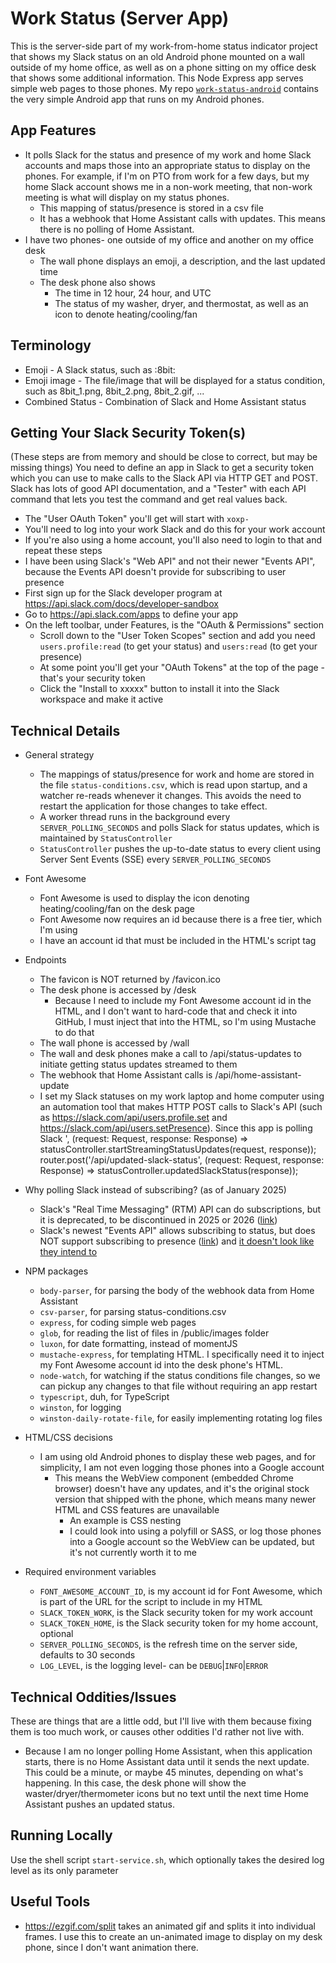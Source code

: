 # Work Status (Server App)
This is the server-side part of my work-from-home status indicator project that shows my Slack status on an old Android phone mounted on a wall outside of my home office, as well as on a phone sitting on my office desk that shows some additional information. This Node Express app serves simple web pages to those phones.
My repo [`work-status-android`](https://github.com/brianekummer/work-status-android) contains the very simple Android app that runs on my Android phones.

## App Features
- It polls Slack for the status and presence of my work and home Slack accounts and maps those into an appropriate status to display on the phones. For example, if I'm on PTO from work for a few days, but my home Slack account shows me in a non-work meeting, that non-work meeting is what will display on my status phones.
    - This mapping of status/presence is stored in a csv file
    - It has a webhook that Home Assistant calls with updates. This means there is no polling of Home Assistant.
- I have two phones- one outside of my office and another on my office desk
    - The wall phone displays an emoji, a description, and the last updated time
    - The desk phone also shows
        - The time in 12 hour, 24 hour, and UTC
        - The status of my washer, dryer, and thermostat, as well as an icon to denote heating/cooling/fan

## Terminology
- Emoji - A Slack status, such as :8bit:
- Emoji image - The file/image that will be displayed for a status condition, such as 8bit_1.png, 8bit_2.png, 8bit_2.gif, ...
- Combined Status - Combination of Slack and Home Assistant status

## Getting Your Slack Security Token(s)
(These steps are from memory and should be close to correct, but may be missing things)
You need to define an app in Slack to get a security token which you can use to make calls to the Slack API via HTTP GET and POST. Slack has lots of good API documentation, and a "Tester" with each API command that lets you test the command and get real values back.
  - The "User OAuth Token" you'll get will start with `xoxp-`
  - You'll need to log into your work Slack and do this for your work account
  - If you're also using a home account, you'll also need to login to that and repeat these steps
  - I have been using Slack's "Web API" and not their newer "Events API", because the Events API doesn't provide for subscribing to user presence
- First sign up for the Slack developer program at https://api.slack.com/docs/developer-sandbox
- Go to https://api.slack.com/apps to define your app
- On the left toolbar, under Features, is the "OAuth & Permissions" section
    - Scroll down to the "User Token Scopes" section and add you need `users.profile:read` (to get your status) and `users:read` (to get your presence)
    - At some point you'll get your "OAuth Tokens" at the top of the page - that's your security token
    - Click the "Install to xxxxx" button to install it into the Slack workspace and make it active

## Technical Details
- General strategy
    - The mappings of status/presence for work and home are stored in the file `status-conditions.csv`, which is read upon startup, and a watcher re-reads whenever it changes. This avoids the need to restart the application for those changes to take effect.
    - A worker thread runs in the background every `SERVER_POLLING_SECONDS` and polls Slack for status updates, which is maintained by `StatusController`
    - `StatusController` pushes the up-to-date status to every client using Server Sent Events (SSE) every `SERVER_POLLING_SECONDS`
- Font Awesome
    - Font Awesome is used to display the icon denoting heating/cooling/fan on the desk page
    - Font Awesome now requires an id because there is a free tier, which I'm using
    - I have an account id that must be included in the HTML's script tag
- Endpoints
    - The favicon is NOT returned by /favicon.ico
    - The desk phone is accessed by /desk
        - Because I need to include my Font Awesome account id in the HTML, and I don't want to hard-code that and check it into GitHub, I must inject that into the HTML, so I'm using Mustache to do that
    - The wall phone is accessed by /wall
    - The wall and desk phones make a call to /api/status-updates to initiate getting status updates streamed to them
    - The webhook that Home Assistant calls is /api/home-assistant-update
    - I set my Slack statuses on my work laptop and home computer using an automation tool that makes HTTP POST calls to Slack's API (such as https://slack.com/api/users.profile.set and https://slack.com/api/users.setPresence). Since this app is polling Slack
    ', (request: Request, response: Response) => statusController.startStreamingStatusUpdates(request, response));
  router.post('/api/updated-slack-status', (request: Request, response: Response) => statusController.updatedSlackStatus(response));
- Why polling Slack instead of subscribing? (as of January 2025)
    - Slack's "Real Time Messaging" (RTM) API can do subscriptions, but it is deprecated, to be discontinued in 2025 or 2026 ([link](https://api.slack.com/legacy/rtm))
    - Slack's newest "Events API" allows subscribing to status, but does NOT support subscribing to presence ([link](https://api.slack.com/apis/presence-and-status#presence-querying-events)) and [it doesn't look like they intend to](https://github.com/slackapi/node-slack-sdk/issues/2129)

- NPM packages
    - `body-parser`, for parsing the body of the webhook data from Home Assistant
    - `csv-parser`, for parsing status-conditions.csv
    - `express`, for coding simple web pages
    - `glob`, for reading the list of files in /public/images folder
    - `luxon`, for date formatting, instead of momentJS
    - `mustache-express`, for templating HTML. I specifically need it to inject my Font Awesome account id into the desk phone's HTML.
    - `node-watch`, for watching if the status conditions file changes, so we can pickup any changes to that file without requiring an app restart
    - `typescript`, duh, for TypeScript
    - `winston`, for logging
    - `winston-daily-rotate-file`, for easily implementing rotating log files
- HTML/CSS decisions
    - I am using old Android phones to display these web pages, and for simplicity, I am not even logging those phones into a Google account
        - This means the WebView component (embedded Chrome browser) doesn't have any updates, and it's the original stock version that shipped with the phone, which means many newer HTML and CSS features are unavailable
            - An example is CSS nesting
            - I could look into using a polyfill or SASS, or log those phones into a Google account so the WebView can be updated, but it's not currently worth it to me
- Required environment variables
    - `FONT_AWESOME_ACCOUNT_ID`, is my account id for Font Awesome, which is part of the URL for the script to include in my HTML
    - `SLACK_TOKEN_WORK`, is the Slack security token for my work account
    - `SLACK_TOKEN_HOME`, is the Slack security token for my home account, optional
    - `SERVER_POLLING_SECONDS`, is the refresh time on the server side, defaults to 30 seconds
    - `LOG_LEVEL`, is the logging level- can be `DEBUG`|`INFO`|`ERROR`

## Technical Oddities/Issues
These are things that are a little odd, but I'll live with them because fixing them is too much work, or causes other oddities I'd rather not live with.
- Because I am no longer polling Home Assistant, when this application starts, there is no Home Assistant data until it sends the next update. This could be a minute, or maybe 45 minutes, depending on what's happening. In this case, the desk phone will show the waster/dryer/thermometer icons but no text until the next time Home Assistant pushes an updated status.

## Running Locally
Use the shell script `start-service.sh`, which optionally takes the desired log level as its only parameter

## Useful Tools
- https://ezgif.com/split takes an animated gif and splits it into individual frames. I use this to create an un-animated image to display on my desk phone, since I don't want animation there.